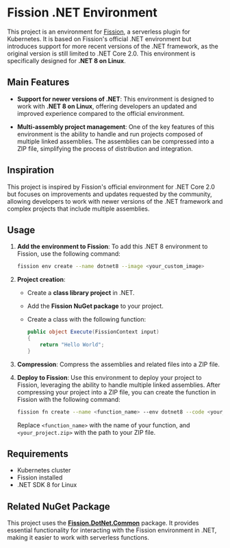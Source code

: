 # Fission .NET Environment

This project is an environment for [Fission](https://fission.io/), a serverless plugin for Kubernetes. It is based on Fission's official .NET environment but introduces support for more recent versions of the .NET framework, as the original version is still limited to .NET Core 2.0. This environment is specifically designed for **.NET 8 on Linux**.

## Main Features

- **Support for newer versions of .NET**: This environment is designed to work with **.NET 8 on Linux**, offering developers an updated and improved experience compared to the official environment.
  
- **Multi-assembly project management**: One of the key features of this environment is the ability to handle and run projects composed of multiple linked assemblies. The assemblies can be compressed into a ZIP file, simplifying the process of distribution and integration.

## Inspiration

This project is inspired by Fission's official environment for .NET Core 2.0 but focuses on improvements and updates requested by the community, allowing developers to work with newer versions of the .NET framework and complex projects that include multiple assemblies.

## Usage

1. **Add the environment to Fission**:
   To add this .NET 8 environment to Fission, use the following command:

   ```bash
   fission env create --name dotnet8 --image <your_custom_image>
   ```
    
2. **Project creation**: 
   - Create a **class library project** in .NET.
   - Add the **Fission NuGet package** to your project.
   - Create a class with the following function:
     
     ```csharp
     public object Execute(FissionContext input)
     {
         return "Hello World";
     }
     ```

3. **Compression**: Compress the assemblies and related files into a ZIP file.

4. **Deploy to Fission**: Use this environment to deploy your project to Fission, leveraging the ability to handle multiple linked assemblies. After compressing your project into a ZIP file, you can create the function in Fission with the following command:

    ```bash
    fission fn create --name <function_name> --env dotnet8 --code <your_project.zip> --entrypoint <name_of_assembly_without_extension>.<namespace>.<classname>
    ```
    Replace `<function_name>` with the name of your function, and `<your_project.zip>` with the path to your ZIP file.


## Requirements

- Kubernetes cluster
- Fission installed
- .NET SDK 8 for Linux

## Related NuGet Package

This project uses the **[Fission.DotNet.Common](https://www.nuget.org/packages/Fission.DotNet.Common/)** package. It provides essential functionality for interacting with the Fission environment in .NET, making it easier to work with serverless functions.
